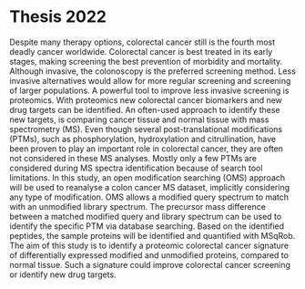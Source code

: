 # Thesis 2022
Despite many therapy options, colorectal cancer still is the fourth most deadly cancer worldwide. Colorectal cancer is best treated in its early stages, making screening the best prevention of morbidity and mortality. Although invasive, the colonoscopy is the preferred screening method. Less invasive alternatives would allow for more regular screening and screening of larger populations. A powerful tool to improve less invasive screening is proteomics. With proteomics new colorectal cancer biomarkers and new drug targets can be identified. An often-used approach to identify these new targets, is comparing cancer tissue and normal tissue with mass spectrometry (MS). Even though several post-translational modifications (PTMs), such as phosphorylation, hydroxylation and citrullination, have been proven to play an important role in colorectal cancer, they are often not considered in these MS analyses. Mostly only a few PTMs are considered during MS spectra identification because of search tool limitations. In this study, an open modification searching (OMS) approach will be used to reanalyse a colon cancer MS dataset, implicitly considering any type of modification. OMS allows a modified query spectrum to match with an unmodified library spectrum. The precursor mass difference between a matched modified query and library spectrum can be used to identify the specific PTM via database searching. Based on the identified peptides, the sample proteins will be identified and quantified with MSqRob. The aim of this study is to identify a proteomic colorectal cancer signature of differentially expressed modified and unmodified proteins, compared to normal tissue. Such a signature could improve colorectal cancer screening or identify new drug targets. 

